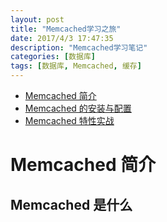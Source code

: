 ```yaml
---
layout: post
title: "Memcached学习之旅"
date: 2017/4/3 17:47:35  
description: "Memcached学习笔记"
categories: [数据库]
tags: [数据库, Memcached, 缓存]
---
```


* [Memcached 简介](#1)
* [Memcached 的安装与配置](#2)
* [Memcached 特性实战](#3)

# Memcached 简介

## Memcached 是什么

